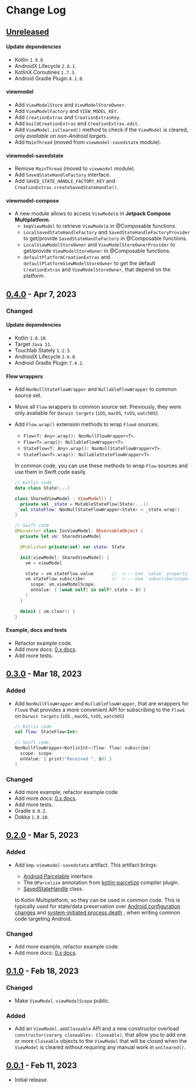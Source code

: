# Change Log

## [Unreleased]

#### Update dependencies

- Kotlin `1.9.0`.
- AndroidX Lifecycle `2.6.1`.
- KotlinX Coroutines `1.7.3`.
- Android Gradle Plugin `8.1.0`.

#### viewmodel

- Add `ViewModelStore` and `ViewModelStoreOwner`.
- Add `ViewModelFactory` and `VIEW_MODEL_KEY`.
- Add `CreationExtras` and `CreationExtrasKey`.
- Add `buildCreationExtras` and `CreationExtras.edit`.
- Add `ViewModel.isCleared()` method to check if the `ViewModel` is cleared, _only available on
  non-Android targets_.
- Add `MainThread` (moved from `viewmodel-savedstate` module).

#### viewmodel-savedstate

- Remove `MainThread` (moved to `viewmodel` module).
- Add `SavedStateHandleFactory` interface.
- Add `SAVED_STATE_HANDLE_FACTORY_KEY` and `CreationExtras.createSavedStateHandle()`.

#### viewmodel-compose

- A new module allows to access `ViewModel`s in **Jetpack Compose Multiplatform**.
  - `kmpViewModel` to retrieve `ViewModel`s in @Composable functions.
  - `LocalSavedStateHandleFactory` and `SavedStateHandleFactoryProvider` to
    get/provide `SavedStateHandleFactory` in @Composable functions.
  - `LocalViewModelStoreOwner` and `ViewModelStoreOwnerProvider` to
    get/provide `ViewModelStoreOwner` in @Composable functions.
  - `defaultPlatformCreationExtras` and `defaultPlatformViewModelStoreOwner`
    to get the default `CreationExtras` and `ViewModelStoreOwner`,
    that depend on the platform.

## [0.4.0] - Apr 7, 2023

### Changed

#### Update dependencies

- Kotlin `1.8.10`.
- Target `Java 11`.
- Touchlab Stately `1.2.5`.
- AndroidX Lifecycle `2.6.0`.
- Android Gradle Plugin `7.4.2`.

#### Flow wrappers

- Add `NonNullStateFlowWrapper` and `NullableFlowWrapper` to common source set.

- Move all `Flow` wrappers to common source set.
  Previously, they were only available for `Darwin targets` (`iOS`, `macOS`, `tvOS`, `watchOS`).

- Add `Flow.wrap()` extension methods to wrap `Flow`s sources:
  - `Flow<T: Any>.wrap(): NonNullFlowWrapper<T>`.
  - `Flow<T>.wrap(): NullableFlowWrapper<T>`.
  - `StateFlow<T: Any>.wrap(): NonNullStateFlowWrapper<T>`.
  - `StateFlow<T>.wrap(): NullableStateFlowWrapper<T>`.

  In common code, you can use these methods to wrap `Flow` sources and use them in Swift code easily.
  ```kotlin
  // Kotlin code
  data class State(...)

  class SharedViewModel : ViewModel() {
    private val _state = MutableStateFlow(State(...))
    val stateFlow: NonNullStateFlowWrapper<State> = _state.wrap()
  }
  ```
  ```swift
  // Swift code
  @MainActor class IosViewModel: ObservableObject {
    private let vm: SharedViewModel

    @Published private(set) var state: State

    init(viewModel: SharedViewModel) {
      vm = viewModel

      state = vm.stateFlow.value       //  <--- Use `value` property with type safety (do not need to cast).
      vm.stateFlow.subscribe(          //  <--- Use `subscribe(scope:onValue:)` method directly.
        scope: vm.viewModelScope,
        onValue: { [weak self] in self?.state = $0 }
      )
    }

    deinit { vm.clear() }
  }
  ```

#### Example, docs and tests

- Refactor example code.
- Add more docs: [0.x docs](https://hoc081098.github.io/kmp-viewmodel/docs/0.x).
- Add more tests.

## [0.3.0] - Mar 18, 2023

### Added

- Add `NonNullFlowWrapper` and `NullableFlowWrapper`, that are wrappers for `Flow`s
  that provides a more convenient API for subscribing to the `Flow`s on `Darwin targets` (`iOS`
  , `macOS`, `tvOS`, `watchOS`)
  ```kotlin
  // Kotlin code
  val flow: StateFlow<Int>
  ```
  ```swift
  // Swift code
  NonNullFlowWrapper<KotlinInt>(flow: flow).subscribe(
    scope: scope,
    onValue: { print("Received ", $0) }
  )
  ```

### Changed

- Add more example, refactor example code.
- Add more docs: [0.x docs](https://hoc081098.github.io/kmp-viewmodel/docs/0.x).
- Add more tests.
- Gradle `8.0.2`.
- Dokka `1.8.10`.

## [0.2.0] - Mar 5, 2023

### Added

- Add `kmp-viewmodel-savedstate` artifact. This artifact brings:
  - [Android Parcelable](https://developer.android.com/reference/android/os/Parcelable) interface.
  - The `@Parcelize` annotation
    from [kotlin-parcelize](https://developer.android.com/kotlin/parcelize) compiler plugin.
  - [SavedStateHandle](https://developer.android.com/reference/androidx/lifecycle/SavedStateHandle)
    class.

  to Kotlin Multiplatform, so they can be used in common code.
  This is typically used for state/data preservation
  over [Android configuration changes](https://developer.android.com/guide/topics/resources/runtime-changes)
  and [system-initiated process death](https://developer.android.com/topic/libraries/architecture/viewmodel/viewmodel-savedstate)
  , when writing common code targeting Android.

### Changed

- Add more example, refactor example code.
- Add more docs: [0.x docs](https://hoc081098.github.io/kmp-viewmodel/docs/0.x).

## [0.1.0] - Feb 18, 2023

### Changed

- Make `ViewModel.viewModelScope` public.

### Added

- Add an `ViewModel.addCloseable` API and a new constructor
  overload `constructor(vararg closeables: Closeable)`,
  that allow you to add one or more `Closeable` objects to the `ViewModel`
  that will be closed when the `ViewModel` is cleared without requiring any manual work in `onCleared()`.

## [0.0.1] - Feb 11, 2023

- Initial release.

[Unreleased]: https://github.com/hoc081098/kmp-viewmodel/compare/0.4.0...HEAD
[0.4.0]: https://github.com/hoc081098/kmp-viewmodel/releases/tag/0.4.0
[0.3.0]: https://github.com/hoc081098/kmp-viewmodel/releases/tag/0.3.0
[0.2.0]: https://github.com/hoc081098/kmp-viewmodel/releases/tag/0.2.0
[0.1.0]: https://github.com/hoc081098/kmp-viewmodel/releases/tag/0.1.0
[0.0.1]: https://github.com/hoc081098/kmp-viewmodel/releases/tag/0.0.1
